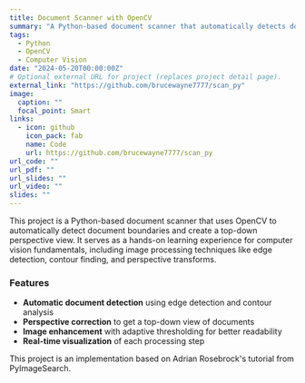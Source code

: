```yaml
---
title: Document Scanner with OpenCV
summary: "A Python-based document scanner that automatically detects document boundaries and creates a top-down perspective view of documents."
tags:
  - Python
  - OpenCV
  - Computer Vision
date: "2024-05-20T00:00:00Z"
# Optional external URL for project (replaces project detail page).
external_link: "https://github.com/brucewayne7777/scan_py"
image:
  caption: ""
  focal_point: Smart
links:
  - icon: github
    icon_pack: fab
    name: Code
    url: https://github.com/brucewayne7777/scan_py
url_code: ""
url_pdf: ""
url_slides: ""
url_video: ""
slides: ""
---
```


This project is a Python-based document scanner that uses OpenCV to automatically detect document boundaries and create a top-down perspective view. It serves as a hands-on learning experience for computer vision fundamentals, including image processing techniques like edge detection, contour finding, and perspective transforms.

### Features
*   **Automatic document detection** using edge detection and contour analysis
*   **Perspective correction** to get a top-down view of documents
*   **Image enhancement** with adaptive thresholding for better readability
*   **Real-time visualization** of each processing step

This project is an implementation based on Adrian Rosebrock's tutorial from PyImageSearch.
